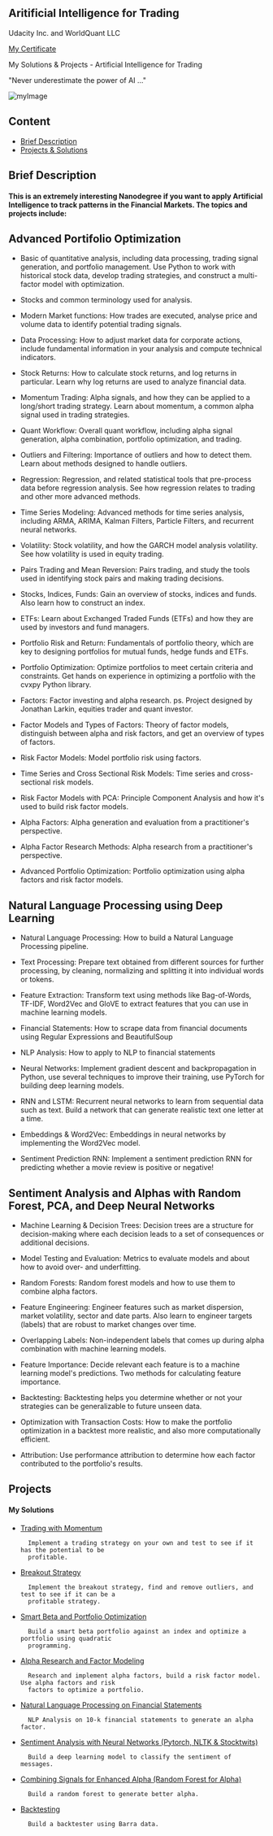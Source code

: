 ## Aritificial Intelligence for Trading
Udacity Inc. and WorldQuant LLC

[My Certificate](https://confirm.udacity.com/KZ9E4ZVH)
 
 My Solutions & Projects - Artificial Intelligence for Trading

 "Never underestimate the power of AI ..."

 ![myImage](https://i.pinimg.com/originals/0c/25/18/0c2518c5aadae30a8c492eeebde952a9.gif)

## Content
* [Brief Description](#brief-description)
* [Projects & Solutions](#projects)

## Brief Description

#### This is an extremely interesting Nanodegree if you want to apply Artificial Intelligence to track patterns in the Financial Markets. The topics and projects include:

## Advanced Portifolio Optimization

* Basic of quantitative analysis, including data processing, trading signal generation, and portfolio management. Use Python to work with historical stock data, develop trading strategies, and construct a multi-factor model with optimization.

* Stocks and common terminology used for analysis.

* Modern Market functions: How trades are executed, analyse price and volume data to identify potential trading signals.

* Data Processing: How to adjust market data for corporate actions, include fundamental information in your analysis and compute technical indicators.

* Stock Returns: How to calculate stock returns, and log returns in particular. Learn why log returns are used to analyze financial data.

* Momentum Trading: Alpha signals, and how they can be applied to a long/short trading strategy. Learn about momentum, a common alpha signal used in trading strategies.

* Quant Workflow: Overall quant workflow, including alpha signal generation, alpha combination, portfolio optimization, and trading.

* Outliers and Filtering: Importance of outliers and how to detect them. Learn about methods designed to handle outliers.

* Regression: Regression, and related statistical tools that pre-process data before regression analysis. See how regression relates to trading and other more advanced methods.

* Time Series Modeling: Advanced methods for time series analysis, including ARMA, ARIMA, Kalman Filters, Particle Filters, and recurrent neural networks.

* Volatility: Stock volatility, and how the GARCH model analysis volatility. See how volatility is used in equity trading.

* Pairs Trading and Mean Reversion: Pairs trading, and study the tools used in identifying stock pairs and making trading decisions.

* Stocks, Indices, Funds: Gain an overview of stocks, indices and funds. Also learn how to construct an index.

* ETFs: Learn about Exchanged Traded Funds (ETFs) and how they are used by investors and fund managers.

* Portfolio Risk and Return: Fundamentals of portfolio theory, which are key to designing portfolios for mutual funds, hedge funds and ETFs.

* Portfolio Optimization: Optimize portfolios to meet certain criteria and constraints. Get hands on experience in optimizing a portfolio with the cvxpy Python library.

* Factors: Factor investing and alpha research. ps. Project designed by Jonathan Larkin, equities trader and quant investor.

* Factor Models and Types of Factors: Theory of factor models, distinguish between alpha and risk factors, and get an overview of types of factors.

* Risk Factor Models: Model portfolio risk using factors.

* Time Series and Cross Sectional Risk Models: Time series and cross-sectional risk models.

* Risk Factor Models with PCA: Principle Component Analysis and how it's used to build risk factor models.

* Alpha Factors: Alpha generation and evaluation from a practitioner's perspective.

* Alpha Factor Research Methods: Alpha research from a practitioner's perspective.

* Advanced Portfolio Optimization: Portfolio optimization using alpha factors and risk factor models.

## Natural Language Processing using Deep Learning 

* Natural Language Processing: How to build a Natural Language Processing pipeline.

* Text Processing: Prepare text obtained from different sources for further processing, by cleaning, normalizing and splitting it into individual words or tokens.

* Feature Extraction: Transform text using methods like Bag-of-Words, TF-IDF, Word2Vec and GloVE to extract features that you can use in machine learning models.

* Financial Statements: How to scrape data from financial documents using Regular Expressions and BeautifulSoup

* NLP Analysis: How to apply to NLP to financial statements

* Neural Networks: Implement gradient descent and backpropagation in Python, use several techniques to improve their training, use PyTorch for building deep learning models. 

* RNN and LSTM: Recurrent neural networks to learn from sequential data such as text. Build a network that can generate realistic text one letter at a time.

* Embeddings & Word2Vec: Embeddings in neural networks by implementing the Word2Vec model.

* Sentiment Prediction RNN: Implement a sentiment prediction RNN for predicting whether a movie review is positive or negative!

## Sentiment Analysis and Alphas with Random Forest, PCA, and Deep Neural Networks

* Machine Learning & Decision Trees: Decision trees are a structure for decision-making where each decision leads to a set of consequences or additional decisions.

* Model Testing and Evaluation: Metrics to evaluate models and about how to avoid over- and underfitting.

* Random Forests: Random forest models and how to use them to combine alpha factors. 

* Feature Engineering: Engineer features such as market dispersion, market volatility, sector and date parts. Also learn to engineer targets (labels) that are robust to market changes over time.

* Overlapping Labels: Non-independent labels that comes up during alpha combination with machine learning models.

* Feature Importance: Decide relevant each feature is to a machine learning model's predictions. Two methods for calculating feature importance.

* Backtesting: Backtesting helps you determine whether or not your strategies can be generalizable to future unseen data.

* Optimization with Transaction Costs: How to make the portfolio optimization in a backtest more realistic, and also more computationally efficient.

* Attribution: Use performance attribution to determine how each factor contributed to the portfolio's results.

## Projects

#### My Solutions

* [Trading with Momentum](https://github.com/jseluis/AI_for_Trading/tree/main/Trading_with_Momentum)
        
        Implement a trading strategy on your own and test to see if it has the potential to be 
        profitable.

* [Breakout Strategy](https://github.com/jseluis/Artificial_Intelligence_for_Trading/tree/main/Breakout_Strategy)

        Implement the breakout strategy, find and remove outliers, and test to see if it can be a 
        profitable strategy.

* [Smart Beta and Portfolio Optimization](https://github.com/jseluis/Artificial_Intelligence_for_Trading/tree/main/Smart_Beta_and_Portifolio_Optimization)

        Build a smart beta portfolio against an index and optimize a portfolio using quadratic 
        programming.

* [Alpha Research and Factor Modeling](https://github.com/jseluis/Artificial_Intelligence_for_Trading/tree/main/Alpha_Research_and_Factor_Modeling)

        Research and implement alpha factors, build a risk factor model. Use alpha factors and risk 
        factors to optimize a portfolio.

* [Natural Language Processing on Financial Statements](https://github.com/jseluis/Artificial_Intelligence_for_Trading/tree/main/NLP_on_Financial_Statements)

        NLP Analysis on 10-k financial statements to generate an alpha factor.

* [Sentiment Analysis with Neural Networks (Pytorch, NLTK & Stocktwits)](https://github.com/jseluis/Artificial_Intelligence_for_Trading/tree/main/Sentiment_Analysis_with_Neural_Networks)

        Build a deep learning model to classify the sentiment of messages.

* [Combining Signals for Enhanced Alpha (Random Forest for Alpha)](https://github.com/jseluis/Artificial_Intelligence_for_Trading/tree/main/Combining_Signals_for_Alpha)

        Build a random forest to generate better alpha.

* [Backtesting](https://github.com/jseluis/Artificial_Intelligence_for_Trading/tree/main/Backtesting)

        Build a backtester using Barra data.
